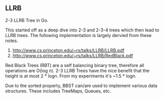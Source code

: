 LLRB
----

2-3 LLRB Tree in Go.

This started off as a deep dive into 2-3 and 2-3-4 trees which then lead to
LLRB trees. The following implementation is largely dervied from these notes.

1. http://www.cs.princeton.edu/~rs/talks/LLRB/LLRB.pdf
2. http://www.cs.princeton.edu/~rs/talks/LLRB/RedBlack.pdf

Red Black Trees (RBT) are a self balancing binary tree, therefore all operations are O(log n). 2-3 LLRB Trees have the nice benefit that the height is at most 2 * logn. From my experiments it's ~1.5 * logn.

Due to the sorted property, BBST can/are used to implement various data structures. These includes TreeMaps, Queues, etc.
